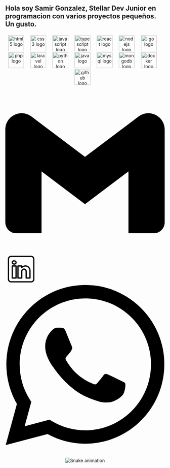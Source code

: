 <h2 align="left">Hola soy Samir Gonzalez, Stellar Dev Junior en programacion con varios proyectos pequeños. Un gusto.</h2>

###

<div align="center">

###

<div align="center">
  <img src="https://cdn.jsdelivr.net/gh/devicons/devicon@latest/icons/html5/html5-original.svg" height="50" alt="html5 logo"  />
  <img width="12" />
  <img src="https://cdn.jsdelivr.net/gh/devicons/devicon@latest/icons/css3/css3-original.svg" height="50" alt="css3 logo"  />
  <img width="12" />
  <img src="https://cdn.jsdelivr.net/gh/devicons/devicon@latest/icons/javascript/javascript-plain.svg" height="50" alt="javascript logo"  />
  <img width="12" />
  <img src="https://cdn.jsdelivr.net/gh/devicons/devicon@latest/icons/typescript/typescript-original.svg" height="50" alt="typescript logo"  />
  <img width="12" />
  <img src="https://cdn.jsdelivr.net/gh/devicons/devicon@latest/icons/react/react-original-wordmark.svg" height="50" alt="react logo"  />
  <img width="12" />
  <img src="https://cdn.jsdelivr.net/gh/devicons/devicon@latest/icons/nodejs/nodejs-original-wordmark.svg" height="50" alt="nodejs logo"  />
  <img width="12" />
  <img src="https://cdn.jsdelivr.net/gh/devicons/devicon@latest/icons/go/go-original-wordmark.svg" height="50" alt="go logo"  />
  <img width="12" />
  <img src="https://cdn.jsdelivr.net/gh/devicons/devicon@latest/icons/php/php-original.svg" height="50" alt="php logo"  />
  <img width="12" />
  <img src="https://cdn.jsdelivr.net/gh/devicons/devicon@latest/icons/laravel/laravel-original.svg" height="50" alt="laravel logo"  />
  <img width="12" />
  <img src="https://cdn.jsdelivr.net/gh/devicons/devicon@latest/icons/python/python-original-wordmark.svg" height="50" alt="python logo"  />
  <img width="12" />
  <img src="https://cdn.jsdelivr.net/gh/devicons/devicon@latest/icons/java/java-original-wordmark.svg" height="50" alt="java logo"  />
  <img width="12" />
  <img src="https://cdn.jsdelivr.net/gh/devicons/devicon@latest/icons/mysql/mysql-original-wordmark.svg" height="50" alt="mysql logo"  />
  <img width="12" />
  <img src="https://cdn.jsdelivr.net/gh/devicons/devicon@latest/icons/mongodb/mongodb-plain-wordmark.svg" height="50" alt="mongodb logo"  />
  <img width="12" />
  <img src="https://cdn.jsdelivr.net/gh/devicons/devicon@latest/icons/docker/docker-original-wordmark.svg" height="50" alt="docker logo"  />
  <img width="12" />
  <img src="https://cdn.jsdelivr.net/gh/devicons/devicon@latest/icons/github/github-original-wordmark.svg" 
  height="50" alt="github logo"  />
  <img width="12" />
</div>

###

<div align="left">

  <a href="samirgg2000@gmail.com" target="_blank">
  
   <svg role="img" viewBox="0 0 24 24" xmlns="http://www.w3.org/2000/svg"><title>Gmail</title><path d="M24 5.457v13.909c0 .904-.732 1.636-1.636 1.636h-3.819V11.73L12 16.64l-6.545-4.91v9.273H1.636A1.636 1.636 0 0 1 0 19.366V5.457c0-2.023 2.309-3.178 3.927-1.964L5.455 4.64 12 9.548l6.545-4.91 1.528-1.145C21.69 2.28 24 3.434 24 5.457z"/></svg>
  </a>
  <a href="https://www.linkedin.com/in/stellardev-samirgonzalez/" target="_blank">
    <svg xmlns="http://www.w3.org/2000/svg" x="0px" y="0px" width="100" height="100" viewBox="0 0 50 50">
<path d="M 9 4 C 6.2504839 4 4 6.2504839 4 9 L 4 41 C 4 43.749516 6.2504839 46 9 46 L 41 46 C 43.749516 46 46 43.749516 46 41 L 46 9 C 46 6.2504839 43.749516 4 41 4 L 9 4 z M 9 6 L 41 6 C 42.668484 6 44 7.3315161 44 9 L 44 41 C 44 42.668484 42.668484 44 41 44 L 9 44 C 7.3315161 44 6 42.668484 6 41 L 6 9 C 6 7.3315161 7.3315161 6 9 6 z M 14 11.011719 C 12.904779 11.011719 11.919219 11.339079 11.189453 11.953125 C 10.459687 12.567171 10.011719 13.484511 10.011719 14.466797 C 10.011719 16.333977 11.631285 17.789609 13.691406 17.933594 A 0.98809878 0.98809878 0 0 0 13.695312 17.935547 A 0.98809878 0.98809878 0 0 0 14 17.988281 C 16.27301 17.988281 17.988281 16.396083 17.988281 14.466797 A 0.98809878 0.98809878 0 0 0 17.986328 14.414062 C 17.884577 12.513831 16.190443 11.011719 14 11.011719 z M 14 12.988281 C 15.392231 12.988281 15.94197 13.610038 16.001953 14.492188 C 15.989803 15.348434 15.460091 16.011719 14 16.011719 C 12.614594 16.011719 11.988281 15.302225 11.988281 14.466797 C 11.988281 14.049083 12.140703 13.734298 12.460938 13.464844 C 12.78117 13.19539 13.295221 12.988281 14 12.988281 z M 11 19 A 1.0001 1.0001 0 0 0 10 20 L 10 39 A 1.0001 1.0001 0 0 0 11 40 L 17 40 A 1.0001 1.0001 0 0 0 18 39 L 18 33.134766 L 18 20 A 1.0001 1.0001 0 0 0 17 19 L 11 19 z M 20 19 A 1.0001 1.0001 0 0 0 19 20 L 19 39 A 1.0001 1.0001 0 0 0 20 40 L 26 40 A 1.0001 1.0001 0 0 0 27 39 L 27 29 C 27 28.170333 27.226394 27.345035 27.625 26.804688 C 28.023606 26.264339 28.526466 25.940057 29.482422 25.957031 C 30.468166 25.973981 30.989999 26.311669 31.384766 26.841797 C 31.779532 27.371924 32 28.166667 32 29 L 32 39 A 1.0001 1.0001 0 0 0 33 40 L 39 40 A 1.0001 1.0001 0 0 0 40 39 L 40 28.261719 C 40 25.300181 39.122788 22.95433 37.619141 21.367188 C 36.115493 19.780044 34.024172 19 31.8125 19 C 29.710483 19 28.110853 19.704889 27 20.423828 L 27 20 A 1.0001 1.0001 0 0 0 26 19 L 20 19 z M 12 21 L 16 21 L 16 33.134766 L 16 38 L 12 38 L 12 21 z M 21 21 L 25 21 L 25 22.560547 A 1.0001 1.0001 0 0 0 26.798828 23.162109 C 26.798828 23.162109 28.369194 21 31.8125 21 C 33.565828 21 35.069366 21.582581 36.167969 22.742188 C 37.266572 23.901794 38 25.688257 38 28.261719 L 38 38 L 34 38 L 34 29 C 34 27.833333 33.720468 26.627107 32.990234 25.646484 C 32.260001 24.665862 31.031834 23.983076 29.517578 23.957031 C 27.995534 23.930001 26.747519 24.626988 26.015625 25.619141 C 25.283731 26.611293 25 27.829667 25 29 L 25 38 L 21 38 L 21 21 z"></path>
</svg>
  </a>
  <a href="https://api.whatsapp.com/send?phone=573228750198&text=Hola%2C%20quisiera%20saber%20un%20poco%20sobre%20ti%20y%20tus%20servicios" target="_blank">
  <svg role="img" viewBox="0 0 24 24" xmlns="http://www.w3.org/2000/svg"><title>WhatsApp</title><path d="M17.472 14.382c-.297-.149-1.758-.867-2.03-.967-.273-.099-.471-.148-.67.15-.197.297-.767.966-.94 1.164-.173.199-.347.223-.644.075-.297-.15-1.255-.463-2.39-1.475-.883-.788-1.48-1.761-1.653-2.059-.173-.297-.018-.458.13-.606.134-.133.298-.347.446-.52.149-.174.198-.298.298-.497.099-.198.05-.371-.025-.52-.075-.149-.669-1.612-.916-2.207-.242-.579-.487-.5-.669-.51-.173-.008-.371-.01-.57-.01-.198 0-.52.074-.792.372-.272.297-1.04 1.016-1.04 2.479 0 1.462 1.065 2.875 1.213 3.074.149.198 2.096 3.2 5.077 4.487.709.306 1.262.489 1.694.625.712.227 1.36.195 1.871.118.571-.085 1.758-.719 2.006-1.413.248-.694.248-1.289.173-1.413-.074-.124-.272-.198-.57-.347m-5.421 7.403h-.004a9.87 9.87 0 01-5.031-1.378l-.361-.214-3.741.982.998-3.648-.235-.374a9.86 9.86 0 01-1.51-5.26c.001-5.45 4.436-9.884 9.888-9.884 2.64 0 5.122 1.03 6.988 2.898a9.825 9.825 0 012.893 6.994c-.003 5.45-4.437 9.884-9.885 9.884m8.413-18.297A11.815 11.815 0 0012.05 0C5.495 0 .16 5.335.157 11.892c0 2.096.547 4.142 1.588 5.945L.057 24l6.305-1.654a11.882 11.882 0 005.683 1.448h.005c6.554 0 11.89-5.335 11.893-11.893a11.821 11.821 0 00-3.48-8.413Z"/></svg>  
  
  </a>
</div>

###

<br clear="both">

<img src=".github/workflows/snake.svg" alt="Snake animation" />

###
